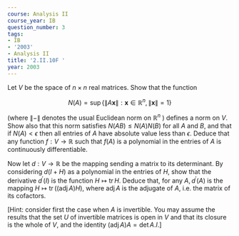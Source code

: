 ```yaml
---
course: Analysis II
course_year: IB
question_number: 3
tags:
- IB
- '2003'
- Analysis II
title: '2.II.10F '
year: 2003
---
```



Let $V$ be the space of $n \times n$ real matrices. Show that the function

$$N(A)=\sup \left\{\|A \mathbf{x}\|: \mathbf{x} \in \mathbb{R}^{n},\|\mathbf{x}\|=1\right\}$$

(where $\|-\|$ denotes the usual Euclidean norm on $\mathbb{R}^{n}$ ) defines a norm on $V$. Show also that this norm satisfies $N(A B) \leqslant N(A) N(B)$ for all $A$ and $B$, and that if $N(A)<\epsilon$ then all entries of $A$ have absolute value less than $\epsilon$. Deduce that any function $f: V \rightarrow \mathbb{R}$ such that $f(A)$ is a polynomial in the entries of $A$ is continuously differentiable.

Now let $d: V \rightarrow \mathbb{R}$ be the mapping sending a matrix to its determinant. By considering $d(I+H)$ as a polynomial in the entries of $H$, show that the derivative $d^{\prime}(I)$ is the function $H \mapsto \operatorname{tr} H$. Deduce that, for any $A, d^{\prime}(A)$ is the mapping $H \mapsto \operatorname{tr}((\operatorname{adj} A) H)$, where $\operatorname{adj} A$ is the adjugate of $A$, i.e. the matrix of its cofactors.

[Hint: consider first the case when $A$ is invertible. You may assume the results that the set $U$ of invertible matrices is open in $V$ and that its closure is the whole of $V$, and the identity $(\operatorname{adj} A) A=\operatorname{det} A . I$.]